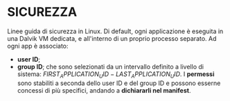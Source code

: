 # SICUREZZA

Linee guida di sicurezza in Linux.
Di default, ogni applicazione è eseguita in una Dalvik VM dedicata, e all'interno di un proprio processo separato.
Ad ogni app è associato:
- **user ID**;
- **group ID**;
che sono selezionati da un intervallo definito a livello di sistema: $FIRST_APPLICATION_UID - LAST_APPLICATION_UID$.
I **permessi** sono stabiliti a seconda dello user ID e del group ID e possono esserne concessi di più specifici, andando a **dichiararli nel manifest**.